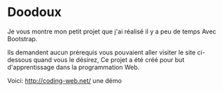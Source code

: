 # Doodoux
Je vous montre mon petit projet que j'ai réalisé il y a peu de temps Avec Bootstrap.

Ils demandent aucun prérequis vous pouvaient aller visiter le site ci-dessous quand vous le désirez,
Ce projet a été créé pour but d'apprentissage dans la programmation Web.

Voici: http://coding-web.net/ une démo